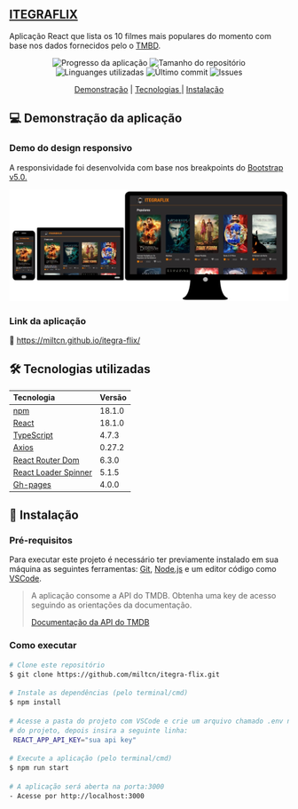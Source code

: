 [ITEGRAFLIX](https://miltcn.github.io/itegra-flix/)
--
Aplicação React que lista os 10 filmes mais populares do momento com base nos dados fornecidos pelo o  [TMBD](https://www.themoviedb.org/).

<p align="center"> 
<img src="https://img.shields.io/badge/progress-finished-lightgrey" alt="Progresso da aplicação" />
<img src="https://img.shields.io/github/repo-size/miltcn/itegra-flix" alt="Tamanho do repositório" />
<img src="https://img.shields.io/github/languages/count/miltcn/itegra-flix?color=%2349B856" alt="Linguanges utilizadas" />
<img src="https://img.shields.io/github/last-commit/miltcn/itegra-flix?color=%23F3DB2E" alt="Último commit" />
<img src="https://img.shields.io/github/issues/miltcn/itegra-flix?color=%239A97CC" alt="Issues" />
</p>
<p align="center">
<a href="#Desmonstração">Demonstração</a> | <a href="#Tecnologias">Tecnologias </a> | <a href="#Instalação">Instalação</a> 
</p>

## :computer: Demonstração da aplicação

### Demo do design responsivo
<p>A responsividade foi desenvolvida com base nos breakpoints do <a href="https://getbootstrap.com/docs/5.0/layout/breakpoints/">Bootstrap v5.0.</a></p>

![Telas](./telas.jpg)

### Link da aplicação 
🔗 https://miltcn.github.io/itegra-flix/



## 🛠️ Tecnologias utilizadas
|  **Tecnologia**| **Versão** |
|:------------------ | ------------------|
|[npm](https://docs.npmjs.com/) |18.1.0|
|[React](https://reactjs.org/) |18.1.0|
| [TypeScript](https://www.typescriptlang.org/) | 4.7.3 | 
| [Axios](https://github.com/axios/axios) | 0.27.2 | 
| [React Router Dom](https://github.com/ReactTraining/react-router/tree/master/packages/react-router-dom) | 6.3.0 | 
| [React Loader Spinner](https://www.npmjs.com/package/react-loader-spinner) | 5.1.5 | 
[Gh-pages](https://www.npmjs.com/package/gh-pages) | 4.0.0 | 


##  🚀 Instalação
### Pré-requisitos
Para executar este projeto é necessário ter previamente instalado em sua máquina as seguintes ferramentas: [Git](https://git-scm.com/), [Node.js](https://nodejs.org/en/) e um editor código como [VSCode](https://code.visualstudio.com/).

> A aplicação consome a API do TMDB. Obtenha uma key de acesso seguindo as orientações da documentação. 
> 
> [Documentação da API do TMDB](https://developers.themoviedb.org/4/getting-started)

### Como executar

```bash
# Clone este repositório
$ git clone https://github.com/miltcn/itegra-flix.git

# Instale as dependências (pelo terminal/cmd)
$ npm install

# Acesse a pasta do projeto com VSCode e crie um arquivo chamado .env na raiz
# do projeto, depois insira a seguinte linha:
 REACT_APP_API_KEY="sua api key"

# Execute a aplicação (pelo terminal/cmd)
$ npm run start

# A aplicação será aberta na porta:3000 
- Acesse por http://localhost:3000

```